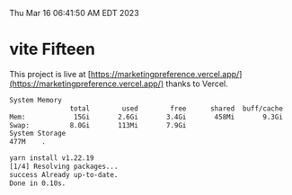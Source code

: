Thu Mar 16 06:41:50 AM EDT 2023

# vite Fifteen


This project is live at [https://marketingpreference.vercel.app/](https://marketingpreference.vercel.app/) thanks to Vercel.

```bash
System Memory
               total        used        free      shared  buff/cache   available
Mem:            15Gi       2.6Gi       3.4Gi       458Mi       9.3Gi        11Gi
Swap:          8.0Gi       113Mi       7.9Gi
System Storage
477M	.
```
```bash
yarn install v1.22.19
[1/4] Resolving packages...
success Already up-to-date.
Done in 0.10s.
```
